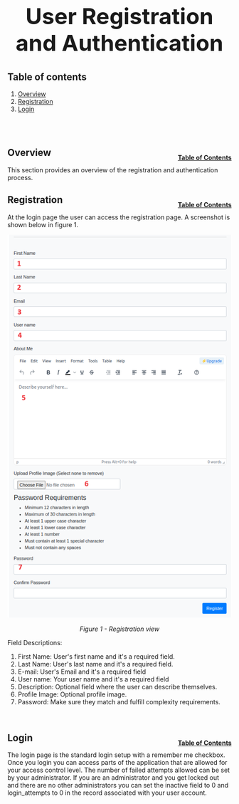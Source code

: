 <h1 style="font-size: 50px; text-align: center;">User Registration and Authentication</h1>

## Table of contents
1. [Overview](#overview)
2. [Registration](#registration)
3. [Login](#login)
<br>
<br>

## Overview <a id="overview"></a><span style="float: right; font-size: 14px; padding-top: 15px;">[Table of Contents](#table-of-contents)</span>
This section provides an overview of the registration and authentication process.
<br>

## Registration <a id="registration"></a><span style="float: right; font-size: 14px; padding-top: 15px;">[Table of Contents](#table-of-contents)</span>
At the login page the user can access the registration page. A screenshot is shown below in figure 1.

<div style="text-align: center;">
  <img src="assets/registration.png" alt="Registration view">
  <p style="font-style: italic;">Figure 1 - Registration view</p>
</div>

Field Descriptions:
1. First Name: User's first name and it's a required field.
2. Last Name: User's last name and it's a required field.
3. E-mail: User's Email and it's a required field
4. User name: Your user name and it's a required field
5. Description: Optional field where the user can describe themselves.
6. Profile Image: Optional profile image.
7. Password: Make sure they match and fulfill complexity requirements.
<br>

## Login <a id="login"></a><span style="float: right; font-size: 14px; padding-top: 15px;">[Table of Contents](#table-of-contents)</span>
The login page is the standard login setup with a remember me checkbox. Once you login you can access parts of the application that are allowed for your access control level. The number of failed attempts allowed can be set by your administrator. If you are an administrator and you get locked out and there are no other administrators you can set the inactive field to 0 and login_attempts to 0 in the record associated with your user account.